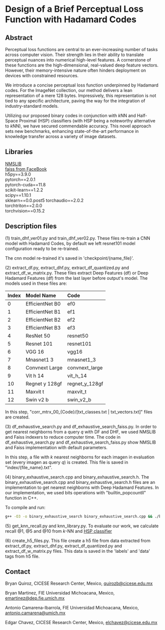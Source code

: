 # Design of a Brief Perceptual Loss Function with Hadamard Codes

## Abstract
Perceptual loss functions are central to an ever-increasing number of tasks across computer vision. Their strength lies in their ability to translate perceptual nuances into numerical high-level features. A cornerstone of these functions are the high-dimensional, real-valued deep feature vectors. However, their memory-intensive nature often hinders deployment on devices with constrained resources.

We introduce a concise perceptual loss function underpinned by Hadamard codes. For the ImageNet collection, our method delivers a lean representation of a mere 128 bytes. Impressively, this representation is not tied to any specific architecture, paving the way for the integration of industry-standard models.

Utilizing our proposed binary codes in conjunction with 
$k$NN and Half-Space Proximal (HSP) classifiers (with HSP being a noteworthy alternative to 
$k$NN), we have secured commendable accuracy. This novel approach sets new benchmarks, enhancing state-of-the-art performance in knowledge transfer across a variety of image datasets.

## Libraries
[NMSLIB](https://github.com/nmslib/nmslib.git)  
[faiss from FaceBook](https://github.com/facebookresearch/faiss.git)  
h5py==3.9.0    
pytorch==2.0.1    
pytorch-cuda==11.8     
scikit-learn==1.2.2    
scipy==1.10.1   
sklearn==0.0.post5
torchaudio==2.0.2    
torchtriton==2.0.0    
torchvision==0.15.2   

## Description files

(1) train_dhf_ver01.py and train_dhf_ver02.py.  These files re-train a CNN model with Hadamard Codes, by default we left resnet101 model configuration ready to be re-trained.

The cnn model re-trained it's saved in 'checkpoint/{name_file}'.

(2) extract_df.py, extract_dhf.py, extract_df_quantized.py and extract_df_w_matrix.py. These files extract Deep Features (df) or Deep Hadamard Features (df) from the last layer before output's model.
The models used in these files are:

| Index | Model Name      | Code           |
|:------|:----------------|:---------------|
| 0     | EfficientNet B0 | ef0            |
| 1     | EfficientNet B1 | ef1            |
| 2     | EfficientNet B2 | ef2            |
| 3     | EfficientNet B3 | ef3            |
| 4     | ResNet 50       | resnet50       |
| 5     | Resnet 101      | resnet101      |
| 6     | VGG 16          | vgg16          |
| 7     | Mnasnet1 3      | mnasnet1_3     |
| 8     | Convnext Large  | convnext_large |
| 9     | Vit h 14        | vit_h_14       |
|10     | Regnet y 128gf  | regnet_y_128gf |
|11     | Maxvit t        | maxvit_t       |
|12     | Swin v2 b       |	swin_v2_b      |

In this step, "corr_mtrx_00_{Code}/[txt_classes.txt | txt_vectors.txt]" files are created.

(3) df_exhaustive_search.py and df_exhaustive_search_faiss.py. In order to get nearest neighborns from a query $q$ with DF and DHF, we used NMSLIB and Faiss indexers to reduce computer time. 
The code in df_exhaustive_search.py and df_exhaustive_search_faiss.py show NMSLIB and Faiss implementation with default parameters.

In this step, a file with $k$ nearest neighborns for each imagen in evaluation set (every imagen as query $q$) is created.
This file is saved in "index/{file_name}.txt".

(4) binary_exhaustive_search.cpp and binary_exhaustive_search.h. The binary_exhaustive_search.cpp and binary_exhaustive_search.h files are an implementation to get nearest neighborns with Deep Hadamard Features. 
In our implementation, we used bits operations with "builtin_popcountll" function in C++.

To compile and run:
```bash
g++ -O3 -o binary_exhaustive_search binary_exhaustive_search.cpp && ./binary_exhaustive_search
```

(5) get_knn_recall.py and knn_library.py. To evaluate our work, we calculate recall @1, @5 and @10 from $k$-NN and [HSP classifier](https://link.springer.com/chapter/10.1007/11795490_19)


(6) create_h5_files.py. This file create a h5 file from data extracted from extract_df.py, extract_dhf.py, extract_df_quantized.py and extract_df_w_matrix.py files.
This data is saved in the 'labels' and 'data' tags from h5 file.

## Contact

Bryan Quiroz, CICESE Research Center, Mexico, quirozb@cicese.edu.mx

Bryan Martinez, FIE Universidad Michoacana, Mexico, emartinez@dep.fie.umich.mx

Antonio Camarena-Ibarrola, FIE Universidad Michoacana, Mexico, antonio.camarena@umich.mx

Edgar Chavez, CICESE Research Center, Mexico, elchavez@cicese.edu.mx
